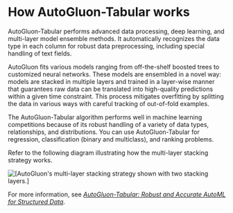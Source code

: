 # How AutoGluon\-Tabular works<a name="autogluon-tabular-HowItWorks"></a>

AutoGluon\-Tabular performs advanced data processing, deep learning, and multi\-layer model ensemble methods\. It automatically recognizes the data type in each column for robust data preprocessing, including special handling of text fields\. 

AutoGluon fits various models ranging from off\-the\-shelf boosted trees to customized neural networks\. These models are ensembled in a novel way: models are stacked in multiple layers and trained in a layer\-wise manner that guarantees raw data can be translated into high\-quality predictions within a given time constraint\. This process mitigates overfitting by splitting the data in various ways with careful tracking of out\-of\-fold examples\.

The AutoGluon\-Tabular algorithm performs well in machine learning competitions because of its robust handling of a variety of data types, relationships, and distributions\. You can use AutoGluon\-Tabular for regression, classification \(binary and multiclass\), and ranking problems\.

Refer to the following diagram illustrating how the multi\-layer stacking strategy works\.

![\[AutoGluon's multi-layer stacking strategy shown with two stacking layers.\]](http://docs.aws.amazon.com/sagemaker/latest/dg/images/autogluon_tabular_illustration.png)

For more information, see *[AutoGluon\-Tabular: Robust and Accurate AutoML for Structured Data](https://arxiv.org/pdf/2003.06505.pdf)*\.